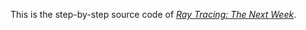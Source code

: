 This is the step-by-step source code of [_Ray Tracing: The Next Week_](https://raytracing.github.io/books/RayTracingTheNextWeek.html).
